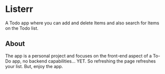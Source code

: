 # Listerr
A Todo app where you can add and delete Items and also search for Items on the Todo list.

## About
The app is a personal project and focuses on the front-end aspect of a To-Do app, no backend capabilities... YET. So refreshing the page refreshes your list. But, enjoy the app.
